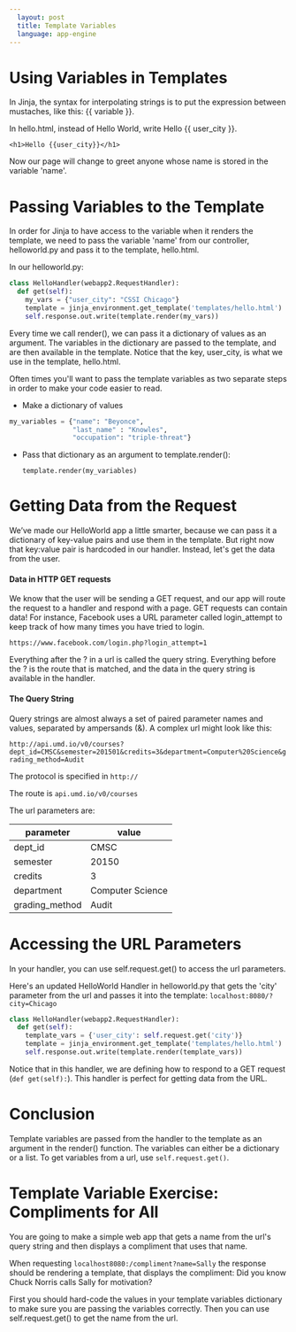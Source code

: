 ```yaml
---
  layout: post
  title: Template Variables
  language: app-engine
---
```


# Using Variables in Templates
In Jinja, the syntax for interpolating strings is to put the expression between mustaches, like this: {{ variable }}.

In hello.html, instead of Hello World, write Hello {{ user_city }}.
```
<h1>Hello {{user_city}}</h1>
```
Now our page will change to greet anyone whose name is stored in the variable 'name'.

# Passing Variables to the Template
In order for Jinja to have access to the variable when it renders the template, we need to pass the variable 'name' from our controller, helloworld.py and pass it to the template, hello.html.

In our helloworld.py:

```python
class HelloHandler(webapp2.RequestHandler):
  def get(self):
    my_vars = {"user_city": "CSSI Chicago"}
    template = jinja_environment.get_template('templates/hello.html')
    self.response.out.write(template.render(my_vars))
```
Every time we call render(), we can pass it a dictionary of values as an argument. The variables in the dictionary are passed to the template, and are then available in the template. Notice that the key, user_city, is what we use in the template, hello.html.

Often times you'll want to pass the template variables as two separate steps in order to make your code easier to read.  
* Make a dictionary of values
```python
my_variables = {"name": "Beyonce",
                "last_name" : "Knowles",
                "occupation": "triple-threat"}
```
* Pass that dictionary as an argument to template.render():

   `template.render(my_variables)`

# Getting Data from the Request
We’ve made our HelloWorld app a little smarter, because we can pass it a dictionary of key-value pairs and use them in the template. But right now that key:value pair is hardcoded in our handler. Instead, let's get the data from the user.

####  Data in HTTP GET requests
We know that the user will be sending a GET request, and our app will route the request to a handler and respond with a page. GET requests can contain data! For instance, Facebook uses a URL parameter called login_attempt to keep track of how many times you have tried to login.

`https://www.facebook.com/login.php?login_attempt=1`

Everything after the ? in a url is called the query string. Everything before the ? is the route that is matched, and the data in the query string is available in the handler.

#### The Query String
Query strings are almost always a set of paired parameter names and values, separated by ampersands (&). A complex url might look like this:

`http://api.umd.io/v0/courses?dept_id=CMSC&semester=201501&credits=3&department=Computer%20Science&grading_method=Audit`

The protocol is specified in `http://`

The route is `api.umd.io/v0/courses`

The url parameters are:

| parameter       | value        |
| -------------   |-------------|
| dept_id         | CMSC        |
| semester        | 20150       |
| credits         | 3           |
| department      | Computer Science   |
| grading_method  | Audit       |



# Accessing the URL Parameters
In your handler, you can use self.request.get() to access the url parameters.

Here's an updated HelloWorld Handler in helloworld.py that gets the 'city' parameter from the url and passes it into the template: `localhost:8080/?city=Chicago`

```python
class HelloHandler(webapp2.RequestHandler):
  def get(self):
    template_vars = {'user_city': self.request.get('city')}
    template = jinja_environment.get_template('templates/hello.html')
    self.response.out.write(template.render(template_vars))
```
Notice that in this handler, we are defining how to respond to a GET request (`def get(self):`). This handler is perfect for getting data from the URL.


# Conclusion
Template variables are passed from the handler to the template as an argument in the render() function. The variables can either be a dictionary or a list. To get variables from a url, use `self.request.get()`.

# Template Variable Exercise: Compliments for All
You are going to make a simple web app that gets a name from the url's query string and then displays a compliment that uses that name.

When requesting `localhost8080:/compliment?name=Sally` the response should be rendering a template, that displays the compliment: Did you know Chuck Norris calls Sally for motivation?

First you should hard-code the values in your template variables dictionary to make sure you are passing the variables correctly. Then you can use self.request.get() to get the name from the url.
